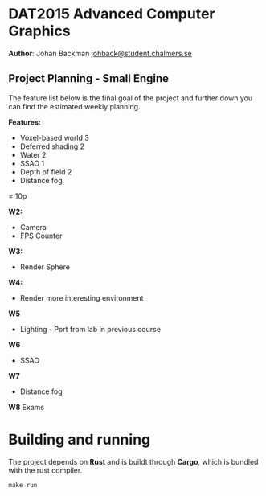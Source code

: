 # DAT2015 Advanced Computer Graphics
**Author**: Johan Backman <johback@student.chalmers.se>

## Project Planning - Small Engine
The feature list below is the final goal of the project and further down you
can find the estimated weekly planning.

**Features:**
* Voxel-based world 3
* Deferred shading 2
* Water 2
* SSAO 1
* Depth of field 2
* Distance fog

= 10p

**W2:**
* Camera
* FPS Counter

**W3:**
* Render Sphere

**W4:**
* Render more interesting environment

**W5**
* Lighting - Port from lab in previous course

**W6**
* SSAO

**W7**
* Distance fog

**W8**
Exams

# Building and running
The project depends on __Rust__ and is buildt through __Cargo__, which is
bundled with the rust compiler.

```
make run
```

